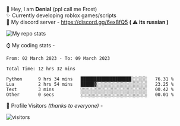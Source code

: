 🤚 Hey, I am **Denial** (ppl call me Frost)  
✨ Currently developing roblox games/scripts  
💎  My discord server - https://discord.gg/6ex8fQ5 **( ⚠ its russian )**  

<img alt="My repo stats" src="https://github-readme-stats.vercel.app/api?username=FrostX-Official&show_icons=true&theme=radical">

⌚ My coding stats -

<!--START_SECTION:waka-->

```text
From: 02 March 2023 - To: 09 March 2023

Total Time: 12 hrs 32 mins

Python      9 hrs 34 mins   ███████████████████░░░░░░   76.31 %
Lua         2 hrs 54 mins   █████▓░░░░░░░░░░░░░░░░░░░   23.25 %
Text        3 mins          ░░░░░░░░░░░░░░░░░░░░░░░░░   00.42 %
Other       0 secs          ░░░░░░░░░░░░░░░░░░░░░░░░░   00.01 %
```

<!--END_SECTION:waka-->

🧥 Profile Visitors *(thanks to everyone)* -  
  
![visitors](https://visitor-badge.glitch.me/badge?page_id=FrostX-Official.FrostX-Official)
